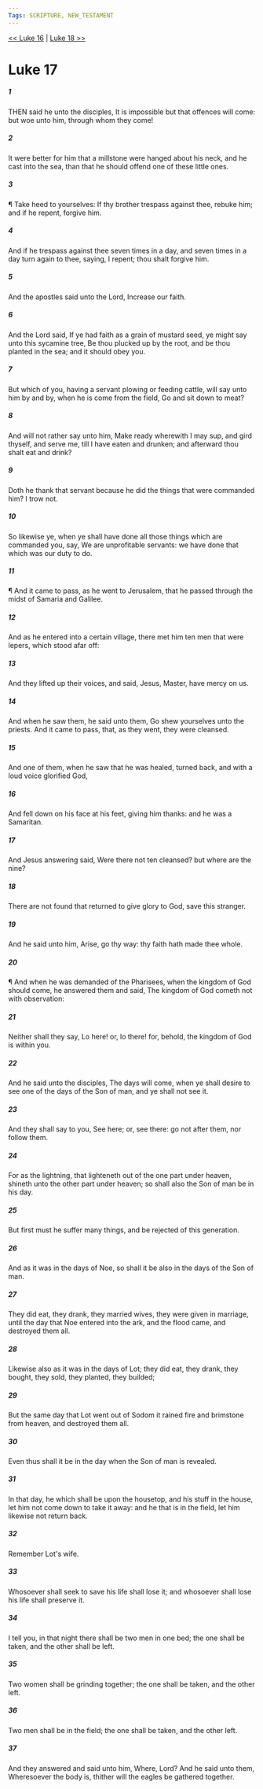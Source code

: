 ```yaml
---
Tags: SCRIPTURE, NEW_TESTAMENT
---
```


[<< Luke 16](NEW_TESTAMENT/03_Luke/Luke_16.md) | [Luke 18 >>](NEW_TESTAMENT/03_Luke/Luke_18.md)

# Luke 17

##### 1
 THEN said he unto the disciples, It is impossible but that offences will come: but woe unto him, through whom they come!
##### 2
 It were better for him that a millstone were hanged about his neck, and he cast into the sea, than that he should offend one of these little ones.
##### 3
 ¶ Take heed to yourselves: If thy brother trespass against thee, rebuke him; and if he repent, forgive him.
##### 4
 And if he trespass against thee seven times in a day, and seven times in a day turn again to thee, saying, I repent; thou shalt forgive him.
##### 5
 And the apostles said unto the Lord, Increase our faith.
##### 6
 And the Lord said, If ye had faith as a grain of mustard seed, ye might say unto this sycamine tree, Be thou plucked up by the root, and be thou planted in the sea; and it should obey you.
##### 7
 But which of you, having a servant plowing or feeding cattle, will say unto him by and by, when he is come from the field, Go and sit down to meat?
##### 8
 And will not rather say unto him, Make ready wherewith I may sup, and gird thyself, and serve me, till I have eaten and drunken; and afterward thou shalt eat and drink?
##### 9
 Doth he thank that servant because he did the things that were commanded him? I trow not.
##### 10
 So likewise ye, when ye shall have done all those things which are commanded you, say, We are unprofitable servants: we have done that which was our duty to do.
##### 11
 ¶ And it came to pass, as he went to Jerusalem, that he passed through the midst of Samaria and Galilee.
##### 12
 And as he entered into a certain village, there met him ten men that were lepers, which stood afar off:
##### 13
 And they lifted up their voices, and said, Jesus, Master, have mercy on us.
##### 14
 And when he saw them, he said unto them, Go shew yourselves unto the priests. And it came to pass, that, as they went, they were cleansed.
##### 15
 And one of them, when he saw that he was healed, turned back, and with a loud voice glorified God,
##### 16
 And fell down on his face at his feet, giving him thanks: and he was a Samaritan.
##### 17
 And Jesus answering said, Were there not ten cleansed? but where are the nine?
##### 18
 There are not found that returned to give glory to God, save this stranger.
##### 19
 And he said unto him, Arise, go thy way: thy faith hath made thee whole.
##### 20
 ¶ And when he was demanded of the Pharisees, when the kingdom of God should come, he answered them and said, The kingdom of God cometh not with observation:
##### 21
 Neither shall they say, Lo here! or, lo there! for, behold, the kingdom of God is within you.
##### 22
 And he said unto the disciples, The days will come, when ye shall desire to see one of the days of the Son of man, and ye shall not see it.
##### 23
 And they shall say to you, See here; or, see there: go not after them, nor follow them.
##### 24
 For as the lightning, that lighteneth out of the one part under heaven, shineth unto the other part under heaven; so shall also the Son of man be in his day.
##### 25
 But first must he suffer many things, and be rejected of this generation.
##### 26
 And as it was in the days of Noe, so shall it be also in the days of the Son of man.
##### 27
 They did eat, they drank, they married wives, they were given in marriage, until the day that Noe entered into the ark, and the flood came, and destroyed them all.
##### 28
 Likewise also as it was in the days of Lot; they did eat, they drank, they bought, they sold, they planted, they builded;
##### 29
 But the same day that Lot went out of Sodom it rained fire and brimstone from heaven, and destroyed them all.
##### 30
 Even thus shall it be in the day when the Son of man is revealed.
##### 31
 In that day, he which shall be upon the housetop, and his stuff in the house, let him not come down to take it away: and he that is in the field, let him likewise not return back.
##### 32
 Remember Lot's wife.
##### 33
 Whosoever shall seek to save his life shall lose it; and whosoever shall lose his life shall preserve it.
##### 34
 I tell you, in that night there shall be two men in one bed; the one shall be taken, and the other shall be left.
##### 35
 Two women shall be grinding together; the one shall be taken, and the other left.
##### 36
 Two men shall be in the field; the one shall be taken, and the other left.
##### 37
 And they answered and said unto him, Where, Lord? And he said unto them, Wheresoever the body is, thither will the eagles be gathered together.
